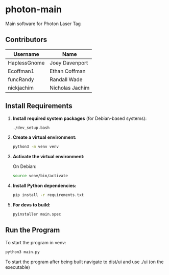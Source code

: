 # photon-main
Main software for Photon Laser Tag

## Contributors

| Username      | Name               |
|---------------|--------------------|
| HaplessGnome  | Joey Davenport     |
| Ecoffman1     | Ethan Coffman      |
| funcRandy     | Randall Wade       |
| nickjachim    | Nicholas Jachim    |

## Install Requirements

1. **Install required system packages** (for Debian-based systems):

    ```bash
    ./dev_setup.bash
    ```

2. **Create a virtual environment:**

    ```bash
    python3 -m venv venv
    ```

3. **Activate the virtual environment:**

    On Debian:

    ```bash
    source venv/bin/activate 
    ```

4. **Install Python dependencies:**

    ```bash
    pip install -r requirements.txt
    ```

5. **For devs to build:**
    ```bash
    pyinstaller main.spec
    ```


## Run the Program

To start the program in venv:

```bash
python3 main.py
```

To start the program after being built navigate to dist/ui and use ./ui (on the executable)
